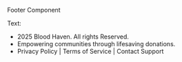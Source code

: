 Footer Component

Text:
- 2025 Blood Haven. All rights Reserved.
- Empowering communities through lifesaving donations.
- Privacy Policy | Terms of Service | Contact Support